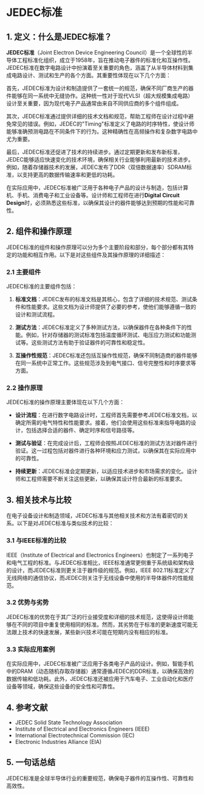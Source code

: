 # JEDEC标准

## 1. 定义：什么是**JEDEC标准**？
**JEDEC标准**（Joint Electron Device Engineering Council）是一个全球性的半导体工程标准化组织，成立于1958年，旨在推动电子器件的标准化和互操作性。JEDEC标准在数字电路设计中扮演着至关重要的角色，涵盖了从半导体材料到集成电路设计、测试和生产的各个方面。其重要性体现在以下几个方面：

首先，JEDEC标准为设计和制造提供了一套统一的规范，确保不同厂商生产的器件能够在同一系统中无缝协作。这种统一性对于现代VLSI（超大规模集成电路）设计至关重要，因为现代电子产品通常由来自不同供应商的多个组件组成。

其次，JEDEC标准通过提供详细的技术文档和规范，帮助工程师在设计过程中避免常见的错误。例如，JEDEC的"Timing"标准定义了电路的时序特性，使设计师能够准确预测电路在不同条件下的行为。这种精确性在高频操作和复杂数字电路中尤为重要。

最后，JEDEC标准还促进了技术的持续进步。通过定期更新和发布新标准，JEDEC能够适应快速变化的技术环境，确保相关行业能够利用最新的技术进步。例如，随着存储器技术的发展，JEDEC发布了DDR（双倍数据速率）SDRAM标准，以支持更高的数据传输速率和更低的功耗。

在实际应用中，JEDEC标准被广泛用于各种电子产品的设计与制造，包括计算机、手机、消费电子和工业设备等。设计师和工程师在进行**Digital Circuit Design**时，必须熟悉这些标准，以确保其设计的器件能够达到预期的性能和可靠性。

## 2. 组件和操作原理
JEDEC标准的组件和操作原理可以分为多个主要阶段和部分，每个部分都有其特定的功能和相互作用。以下是对这些组件及其操作原理的详细描述：

### 2.1 主要组件
JEDEC标准的主要组件包括：

1. **标准文档**：JEDEC发布的标准文档是其核心，包含了详细的技术规范、测试条件和性能要求。这些文档为设计师提供了必要的参考，使他们能够遵循一致的设计和测试流程。

2. **测试方法**：JEDEC标准定义了多种测试方法，以确保器件在各种条件下的性能。例如，针对存储器的测试标准包括温度循环测试、电压应力测试和功能测试等。这些测试方法有助于验证器件的可靠性和稳定性。

3. **互操作性规范**：JEDEC标准还包括互操作性规范，确保不同制造商的器件能够在同一系统中正常工作。这些规范涉及到电气接口、信号完整性和时序要求等方面。

### 2.2 操作原理
JEDEC标准的操作原理主要体现在以下几个方面：

- **设计流程**：在进行数字电路设计时，工程师首先需要参考JEDEC标准文档，以确定所需的电气特性和性能要求。接着，他们会使用这些标准来指导电路的设计，包括选择合适的器件、确定时序和信号路径等。

- **测试与验证**：在完成设计后，工程师会按照JEDEC标准的测试方法对器件进行验证。这一过程包括对器件进行各种环境和应力测试，以确保其在实际应用中的可靠性。

- **持续更新**：JEDEC标准会定期更新，以适应技术进步和市场需求的变化。设计师和工程师需要不断关注这些更新，以确保其设计符合最新的标准要求。

## 3. 相关技术与比较
在电子设备设计和制造领域，JEDEC标准与其他相关技术和方法有着密切的关系。以下是对JEDEC标准与类似技术的比较：

### 3.1 与IEEE标准的比较
IEEE（Institute of Electrical and Electronics Engineers）也制定了一系列电子和电气工程的标准。与JEDEC标准相比，IEEE标准通常更侧重于系统级和架构级的设计，而JEDEC标准则更关注于器件级的规范。例如，IEEE 802.11标准定义了无线网络的通信协议，而JEDEC则关注于无线设备中使用的半导体器件的性能规范。

### 3.2 优势与劣势
JEDEC标准的优势在于其广泛的行业接受度和详细的技术规范，这使得设计师能够在不同的项目中重复使用相同的标准。然而，其劣势在于标准的更新速度可能无法跟上技术的快速发展，某些新兴技术可能在短期内没有相应的标准。

### 3.3 实际应用案例
在实际应用中，JEDEC标准被广泛应用于各类电子产品的设计。例如，智能手机中的DRAM（动态随机存取存储器）通常遵循JEDEC的DDR标准，以确保高效的数据传输和低功耗。此外，JEDEC标准还被应用于汽车电子、工业自动化和医疗设备等领域，确保这些设备的安全性和可靠性。

## 4. 参考文献
- JEDEC Solid State Technology Association
- Institute of Electrical and Electronics Engineers (IEEE)
- International Electrotechnical Commission (IEC)
- Electronic Industries Alliance (EIA)

## 5. 一句话总结
JEDEC标准是全球半导体行业的重要规范，确保电子器件的互操作性、可靠性和高效性。